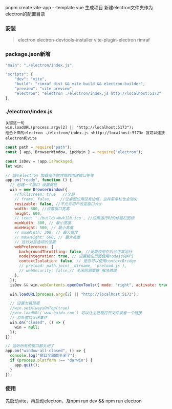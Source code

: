 
pnpm create vite-app --template vue
生成项目
新建electron文件夹作为electron的配置目录

### 安装
>
> electron
> electron-devtools-installer
> vite-plugin-electron
> rimraf

### package.json新增

```javascript
"main": "./electron/index.js",

"scripts": {
    "dev": "vite",
    "build": "rimraf dist && vite build && electron-builder",
    "preview": "vite preview",
    "electron": "electron ./electron/index.js http://localhost:5173"
},

```

### ./electron/index.js

```
关键这一句
win.loadURL(process.argv[2] || "http://localhost:5173");
结合上面的electron ./electron/index.js <http://localhost:5173> 就可以连接electron和vite
```

```javascript
const path = require("path");
const { app, BrowserWindow, ipcMain } = require("electron");

const isDev = !app.isPackaged;
let win;

// 监听electron 加载完毕的时候的创建窗口等等
app.on("ready", function () {
  // 创建一个窗口 设置属性
  win = new BrowserWindow({
    //fullscreen: true   //全屏
    // frame: false,    //让桌面应用没有边框，这样菜单栏也会消失
    resizable: false, //不允许用户改变窗口大小
    width: 800, //设置窗口宽高
    height: 600,
    // icon: './build/wkwk128.ico', //应用运行时的标题栏图标
    minWidth: 300, // 最小宽度
    minHeight: 500, // 最小高度
    // maxWidth: 300, // 最大宽度
    // maxHeight: 600, // 最大高度
    // 进行对首选项的设置
    webPreferences: {
      backgroundThrottling: false, //设置应用在后台正常运行
      nodeIntegration: true, // 设置能在页面使用nodejs的API
      contextIsolation: false, // 是否可以使用contextBridge
      // preload: path.join(__dirname, 'preload.js'),
      // webSecurity: false,// 关闭同源策略 解决跨域
    },
  });
  isDev && win.webContents.openDevTools({ mode: "right", activate: true });

  win.loadURL(process.argv[2] || "http://localhost:5173");

  // 设置为最顶层
  //win.setAlwaysOnTop(true)
  //win.loadURL(`www.baidu.com`) 可以让主进程打开文件或者一个链接
  // 监听窗口关闭事件
  win.on("closed", () => {
    win = null;
  });
});

// 监听所有的窗口都关闭了
app.on("window-all-closed", () => {
  console.log("窗口全部都关闭了");
  if (process.platform !== "darwin") {
    app.quit();
  }
});

```

### 使用

先启动vite，再启动electron，及npm run dev && npm run electron
